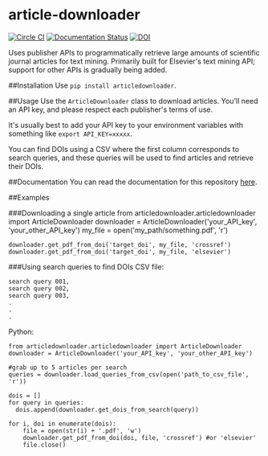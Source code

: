 article-downloader
==================
[![Circle CI](https://circleci.com/gh/olivettigroup/article-downloader.svg?style=svg&circle-token=c5aed981b2738abfba780c85e74c89a11c8debe6)](https://circleci.com/gh/olivettigroup/article-downloader) [![Documentation Status](https://readthedocs.org/projects/article-downloader/badge/?version=latest)](https://readthedocs.org/projects/article-downloader/?badge=latest) [![DOI](https://zenodo.org/badge/19479/eddotman/article-downloader.svg)](https://zenodo.org/badge/latestdoi/19479/eddotman/article-downloader)


Uses publisher APIs to programmatically retrieve large amounts of scientific journal articles for text mining.
Primarily built for Elsevier's text mining API; support for other APIs is gradually being added.

##Installation
Use `pip install articledownloader`.

##Usage
Use the `ArticleDownloader` class to download articles. You'll need an API key, and please respect each publisher's terms of use.

It's usually best to add your API key to your environment variables with something like `export API_KEY=xxxxx`.

You can find DOIs using a CSV where the first column corresponds to search queries, and these queries will be used to find articles and retrieve their DOIs.

##Documentation
You can read the documentation for this repository [here](http://article-downloader.readthedocs.org/en/latest/).

##Examples

###Downloading a single article
    from articledownloader.articledownloader import ArticleDownloader
    downloader = ArticleDownloader('your_API_key', 'your_other_API_key')
    my_file = open('my_path/something.pdf', 'r')

    downloader.get_pdf_from_doi('target_doi', my_file, 'crossref')
    downloader.get_pdf_from_doi('target_doi', my_file, 'elsevier')

###Using search queries to find DOIs
CSV file:

    search query 001,
    search query 002,
    search query 003,
    .
    .
    .

Python:

    from articledownloader.articledownloader import ArticleDownloader
    downloader = ArticleDownloader('your_API_key', 'your_other_API_key')

    #grab up to 5 articles per search
    queries = downloader.load_queries_from_csv(open('path_to_csv_file', 'r'))

    dois = []
    for query in queries:
      dois.append(downloader.get_dois_from_search(query))

    for i, doi in enumerate(dois):
        file = open(str(i) + '.pdf', 'w')
        downloader.get_pdf_from_doi(doi, file, 'crossref') #or 'elsevier'
        file.close()
